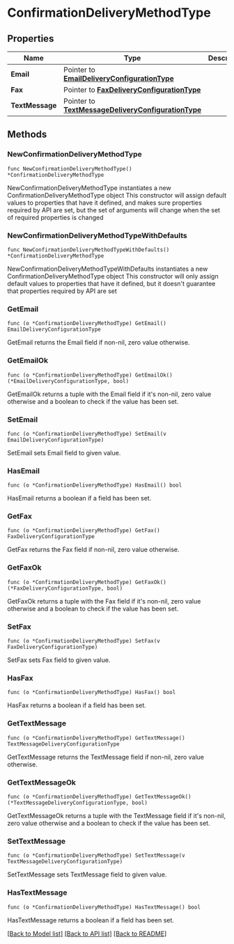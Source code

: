 # ConfirmationDeliveryMethodType

## Properties

Name | Type | Description | Notes
------------ | ------------- | ------------- | -------------
**Email** | Pointer to [**EmailDeliveryConfigurationType**](EmailDeliveryConfigurationType.md) |  | [optional] 
**Fax** | Pointer to [**FaxDeliveryConfigurationType**](FaxDeliveryConfigurationType.md) |  | [optional] 
**TextMessage** | Pointer to [**TextMessageDeliveryConfigurationType**](TextMessageDeliveryConfigurationType.md) |  | [optional] 

## Methods

### NewConfirmationDeliveryMethodType

`func NewConfirmationDeliveryMethodType() *ConfirmationDeliveryMethodType`

NewConfirmationDeliveryMethodType instantiates a new ConfirmationDeliveryMethodType object
This constructor will assign default values to properties that have it defined,
and makes sure properties required by API are set, but the set of arguments
will change when the set of required properties is changed

### NewConfirmationDeliveryMethodTypeWithDefaults

`func NewConfirmationDeliveryMethodTypeWithDefaults() *ConfirmationDeliveryMethodType`

NewConfirmationDeliveryMethodTypeWithDefaults instantiates a new ConfirmationDeliveryMethodType object
This constructor will only assign default values to properties that have it defined,
but it doesn't guarantee that properties required by API are set

### GetEmail

`func (o *ConfirmationDeliveryMethodType) GetEmail() EmailDeliveryConfigurationType`

GetEmail returns the Email field if non-nil, zero value otherwise.

### GetEmailOk

`func (o *ConfirmationDeliveryMethodType) GetEmailOk() (*EmailDeliveryConfigurationType, bool)`

GetEmailOk returns a tuple with the Email field if it's non-nil, zero value otherwise
and a boolean to check if the value has been set.

### SetEmail

`func (o *ConfirmationDeliveryMethodType) SetEmail(v EmailDeliveryConfigurationType)`

SetEmail sets Email field to given value.

### HasEmail

`func (o *ConfirmationDeliveryMethodType) HasEmail() bool`

HasEmail returns a boolean if a field has been set.

### GetFax

`func (o *ConfirmationDeliveryMethodType) GetFax() FaxDeliveryConfigurationType`

GetFax returns the Fax field if non-nil, zero value otherwise.

### GetFaxOk

`func (o *ConfirmationDeliveryMethodType) GetFaxOk() (*FaxDeliveryConfigurationType, bool)`

GetFaxOk returns a tuple with the Fax field if it's non-nil, zero value otherwise
and a boolean to check if the value has been set.

### SetFax

`func (o *ConfirmationDeliveryMethodType) SetFax(v FaxDeliveryConfigurationType)`

SetFax sets Fax field to given value.

### HasFax

`func (o *ConfirmationDeliveryMethodType) HasFax() bool`

HasFax returns a boolean if a field has been set.

### GetTextMessage

`func (o *ConfirmationDeliveryMethodType) GetTextMessage() TextMessageDeliveryConfigurationType`

GetTextMessage returns the TextMessage field if non-nil, zero value otherwise.

### GetTextMessageOk

`func (o *ConfirmationDeliveryMethodType) GetTextMessageOk() (*TextMessageDeliveryConfigurationType, bool)`

GetTextMessageOk returns a tuple with the TextMessage field if it's non-nil, zero value otherwise
and a boolean to check if the value has been set.

### SetTextMessage

`func (o *ConfirmationDeliveryMethodType) SetTextMessage(v TextMessageDeliveryConfigurationType)`

SetTextMessage sets TextMessage field to given value.

### HasTextMessage

`func (o *ConfirmationDeliveryMethodType) HasTextMessage() bool`

HasTextMessage returns a boolean if a field has been set.


[[Back to Model list]](../README.md#documentation-for-models) [[Back to API list]](../README.md#documentation-for-api-endpoints) [[Back to README]](../README.md)


